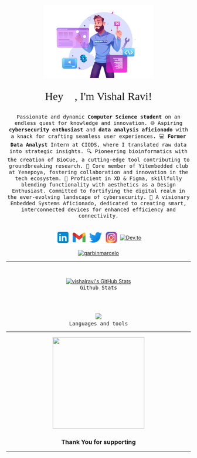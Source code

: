 <p align="center">
  <img src="./[removal.ai]_e2edfcf3-fb4f-4be6-9c4e-5d18c67e4060-35496093_2211-w026-n002-2759b-p1-2759_UYR8CM.png"  height="200"/>
</p>

<p style="text-align: center; font-size: 30px; font-family: 'Times New Roman';">
  Hey 👋, I'm Vishal Ravi!
</p>

 <p align="center">
     <samp>
Passionate and dynamic <b>Computer Science student</b> on an endless quest for knowledge and innovation. 🌐 Aspiring <b>cybersecurity enthusiast</b> and <b> data analysis aficionado </b>with a knack for crafting seamless user experiences. 💻 <b>Former Data Analyst</b> Intern at CIODS, where I translated raw data into strategic insights. 🔍 Pioneering bioinformatics with the creation of BioCue, a cutting-edge tool contributing to groundbreaking research. 👾 Core member of Yitembedded club at Yenepoya, fostering collaboration and innovation in the tech ecosystem. 🚀 Proficient in XD & Figma, skillfully blending functionality with aesthetics as a Design Enthusiast. Committed to fortifying the digital realm in the ever-evolving landscape of cybersecurity. 🎨 A visionary Embedded Systems Aficionado, dedicated to creating smart, interconnected devices for enhanced efficiency and connectivity.<br><br>
  </samp>
  </p>
    <p align="center">
<a href="https://www.linkedin.com/in/vishal-ravi" target="blank"><img align="center" src="./icons8-linkedin-192(-xxxhdpi).png" alt="aksia" height="40" width="40" /></a>
 <a href = "mailto: dev.vishalravi@gmail.com"><img align="center" src="./icons8-gmail-288(-xxhdpi).png" height="40" width="40" /></a>
         <a href="https://twitter.com/VishalR00038042" target="_blank"><img align="center" src="./icons8-twitter-192(-xxxhdpi).png" alt="Twitter" height="40" width="40" /></a>
         <a href="https://www.instagram.com/mystic_man02/" target="_blank"><img align="center" src="./icons8-instagram-384(-xxxhdpi).png" alt="Instagram" height="40" width="40" /></a>
          <a href="https://dev.to/vishalravi" target="_blank"><img align="center" src="https://cdn.simpleicons.org/dev.to/white" alt="Dev.to" height="50" width="40" /></a>
</p>
    <p align="center">
        <a href="https://www.buymeacoffee.com/vishalravi" target="_blank"><img src="https://cdn.buymeacoffee.com/buttons/v2/default-yellow.png" height="45" width="170" alt="garbinmarcelo" /></a>
    </p>
    <p align="center">

</p>
<hr>

  <br/>
  <p align="center">
  <a href="https://awesome-github-stats.azurewebsites.net/index.html??cardType=github&theme=github-dark&preferLogin=false">    <img  alt="vishalravi's GitHub Stats" src="https://awesome-github-stats.azurewebsites.net/user-stats/vishal-ravi?cardType=github&theme=github-dark&preferLogin=false" />  </a>
  <samp>
     <br>Github Stats
  </samp>
</p>
<br/>
<br/>
    <p align="center">
  <a href="https://skillicons.dev">
    <img src="https://skillicons.dev/icons?i=python,linux,firebase,c,androidstudio,powershell,html,css,devto,xd,figma,git,heroku,js,vercel,bootstrap,flask,redux,tensorflow,vscode&perline=10" />
  </a>
  <samp>
     <br>Languages and tools
  </samp>
</p>


<hr>

<!-- <h3 align='center'>Thank You for Supporting me.</h3> -->
<p align='center'>
<img src="https://media.tenor.com/scJmHcoziLYAAAAi/kelvin-working-from-home.gif" width="250" height="250" frameBorder="0" class="giphy-embed" allowFullScreen></img></p>
<h3 align='center'>Thank You for supporting</h2>
<hr>
